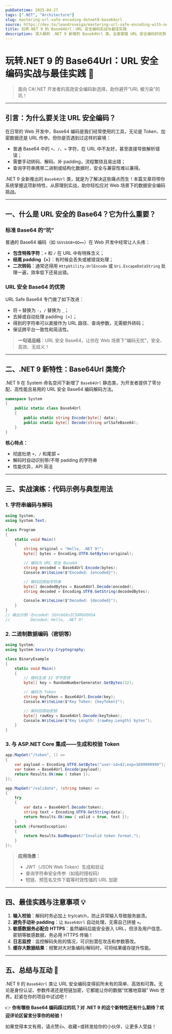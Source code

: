 ```yaml
---
pubDatetime: 2025-04-27
tags: [".NET", "Architecture"]
slug: mastering-url-safe-encoding-dotnet9-base64url
source: https://dev.to/leandroveiga/mastering-url-safe-encoding-with-net-9s-base64url-class-examples-best-practices-2pp0
title: 玩转.NET 9 的 Base64Url：URL 安全编码实战与最佳实践
description: 深入解析 .NET 9 新增的 Base64Url 类，全面掌握 URL 安全编码的优势、使用方法、典型场景与实用技巧，助力开发者高效、安全地处理 Web 数据传输。
---
```


# 玩转.NET 9 的 Base64Url：URL 安全编码实战与最佳实践 🚀

> 面向 C#/.NET 开发者的高效安全编码新选择，助你避开“URL 被污染”的坑！

---

## 引言：为什么要关注 URL 安全编码？

在日常的 Web 开发中，Base64 编码是我们经常使用的工具，无论是 Token、加密数据还是 URL 传参。但你是否遇到过这样的窘境：

- 普通 Base64 中的 `+`、`/`、`=` 字符，在 URL 中不友好，甚至直接导致解析错误；
- 需要手动转码、解码、补 padding，流程繁琐且易出错；
- 查询字符串携带二进制或结构化数据时，安全与兼容性难以兼得。

.NET 9 全新推出的 `Base64Url` 类，就是为了解决这些痛点而生！本篇文章将带你系统掌握这项新特性，从原理到实战，助你轻松应对 Web 场景下的数据安全编码挑战。

---

## 一、什么是 URL 安全的 Base64？它为什么重要？

### 标准 Base64 的“坑”

普通的 Base64 编码（如 `SGVsbG8+QQ==`）在 Web 开发中经常让人头疼：

- **包含特殊字符**：`+` 和 `/` 在 URL 中有特殊含义；
- **结尾 padding（=）**：有时候会丢失或被错误处理；
- **二次转码**：通常还得用 `HttpUtility.UrlEncode` 或 `Uri.EscapeDataString` 处理一遍，效率低下还易出错。

### URL 安全 Base64 的优势

URL Safe Base64 专门做了如下改进：

- 将 `+` 替换为 `-`，`/` 替换为 `_`；
- 去掉或自动处理 padding（=）；
- 得到的字符串可以直接作为 URL 路径、查询参数，无需额外转码；
- 保证跨平台一致性和简洁性。

> **一句话总结**：URL 安全 Base64，让你在 Web 场景下“编码无忧”，安全、高效、无歧义！

---

## 二、.NET 9 新特性：Base64Url 类简介

.NET 9 在 System 命名空间下新增了 `Base64Url` 静态类，为开发者提供了零分配、高性能且易用的 URL 安全 Base64 编码解码方法。

```csharp
namespace System
{
    public static class Base64Url
    {
        public static string Encode(byte[] data);
        public static byte[] Decode(string urlSafeBase64);
    }
}
```

**核心特点：**

- 彻底杜绝 `+`、`/` 和尾部 `=`
- 解码时自动识别带/不带 padding 的字符串
- 性能优异，API 简洁

---

## 三、实战演练：代码示例与典型用法

### 1. 字符串编码与解码

```csharp
using System;
using System.Text;

class Program
{
    static void Main()
    {
        string original = "Hello, .NET 9!";
        byte[] bytes = Encoding.UTF8.GetBytes(original);

        // 编码为 URL 安全 Base64
        string encoded = Base64Url.Encode(bytes);
        Console.WriteLine($"Encoded: {encoded}");

        // 解码回原始字符串
        byte[] decodedBytes = Base64Url.Decode(encoded);
        string decoded = Encoding.UTF8.GetString(decodedBytes);

        Console.WriteLine($"Decoded: {decoded}");
    }
}
// 输出示例：Encoded: SGVsbG8sIC5ORGVDOSA
//         Decoded: Hello, .NET 9!
```

### 2. 二进制数据编码（密钥等）

```csharp
using System;
using System.Security.Cryptography;

class BinaryExample
{
    static void Main()
    {
        // 随机生成 32 字节密钥
        byte[] key = RandomNumberGenerator.GetBytes(32);

        // 编码为 Token
        string keyToken = Base64Url.Encode(key);
        Console.WriteLine($"Key Token: {keyToken}");

        // 解码回原始密钥
        byte[] rawKey = Base64Url.Decode(keyToken);
        Console.WriteLine($"Key Length: {rawKey.Length} bytes");
    }
}
```

### 3. 与 ASP.NET Core 集成——生成和校验 Token

```csharp
app.MapGet("/token", () =>
{
    var payload = Encoding.UTF8.GetBytes("user-id=42;exp=1699999999");
    var token = Base64Url.Encode(payload);
    return Results.Ok(new { token });
});

app.MapGet("/validate", (string token) =>
{
    try
    {
        var data = Base64Url.Decode(token);
        string text = Encoding.UTF8.GetString(data);
        return Results.Ok(new { valid = true, text });
    }
    catch (FormatException)
    {
        return Results.BadRequest("Invalid token format.");
    }
});
```

> **应用场景：**
>
> - JWT（JSON Web Token）生成和验证
> - 查询字符串安全传参（如临时授权码）
> - 短链、预签名文件下载等时效性强的 URL 加密

---

## 四、最佳实践与注意事项 💡

1. **输入校验**：解码时务必加上 try/catch，防止异常输入导致服务崩溃。
2. **避免手动补 padding**：让 `Base64Url` 自动处理，无需自己拼接 `=`。
3. **敏感数据务必配合 HTTPS**：虽然编码后能安全嵌入 URL，但涉及用户信息、密钥等敏感数据，务必用 HTTPS 传输！
4. **日志监控**：监控解码失败的情况，可识别潜在攻击和参数篡改。
5. **缓存大数据结果**：频繁对大对象编码/解码时，可将结果缓存提升性能。

---

## 五、总结与互动 🎉

.NET 9 的 `Base64Url` 类让 URL 安全编码变得前所未有的简单、高效和可靠。无论是身份认证、参数传递还是短链加密，它都能让你的数据“优雅地穿越” Web 世界。赶紧在你的项目中试试吧！

👉 **你有哪些 Base64 编码踩过的坑？对 .NET 9 的这个新特性还有什么期待？欢迎评论区留言分享你的经验！**

如果觉得本文有用，请点赞👍、收藏⭐或转发给你的小伙伴，让更多人受益！
